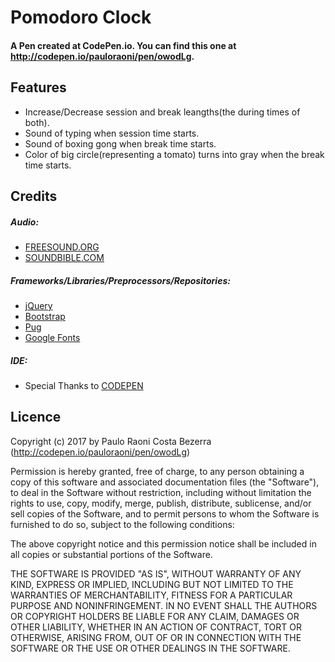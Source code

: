# Pomodoro Clock

#### A Pen created at CodePen.io. You can find this one at http://codepen.io/pauloraoni/pen/owodLg.

## Features
- Increase/Decrease session and break leangths(the during times of both).
- Sound of typing when session time starts.
- Sound of boxing gong when break time starts.
- Color of big circle(representing a tomato) turns into gray when the break time starts.

## Credits

##### Audio:
- [FREESOUND.ORG](http://freesound.org/)
- [SOUNDBIBLE.COM](http://soundbible.com/)

##### Frameworks/Libraries/Preprocessors/Repositories:
- [jQuery](https://jquery.com/)
- [Bootstrap](https://v4-alpha.getbootstrap.com/)
- [Pug](https://pugjs.org/api/getting-started.html)
- [Google Fonts](https://fonts.google.com)

##### IDE:
- Special Thanks to [CODEPEN](https://codepen.io/)


## Licence

Copyright (c) 2017 by Paulo Raoni Costa Bezerra (http://codepen.io/pauloraoni/pen/owodLg)

Permission is hereby granted, free of charge, to any person obtaining a copy of this software and associated documentation files (the "Software"), to deal in the Software without restriction, including without limitation the rights to use, copy, modify, merge, publish, distribute, sublicense, and/or sell copies of the Software, and to permit persons to whom the Software is furnished to do so, subject to the following conditions:

The above copyright notice and this permission notice shall be included in all copies or substantial portions of the Software.

THE SOFTWARE IS PROVIDED "AS IS", WITHOUT WARRANTY OF ANY KIND, EXPRESS OR IMPLIED, INCLUDING BUT NOT LIMITED TO THE WARRANTIES OF MERCHANTABILITY, FITNESS FOR A PARTICULAR PURPOSE AND NONINFRINGEMENT. IN NO EVENT SHALL THE AUTHORS OR COPYRIGHT HOLDERS BE LIABLE FOR ANY CLAIM, DAMAGES OR OTHER LIABILITY, WHETHER IN AN ACTION OF CONTRACT, TORT OR OTHERWISE, ARISING FROM, OUT OF OR IN CONNECTION WITH THE SOFTWARE OR THE USE OR OTHER DEALINGS IN THE SOFTWARE.
